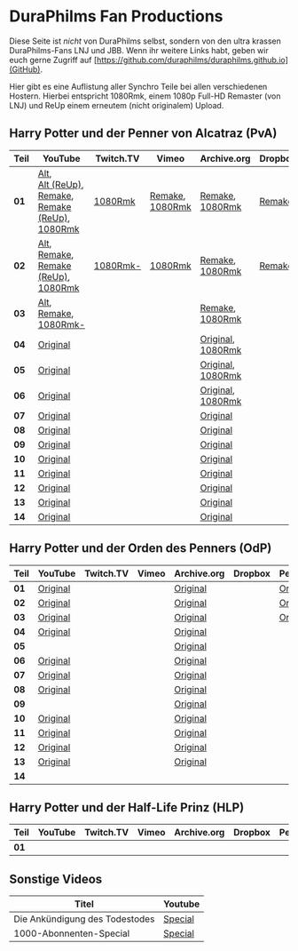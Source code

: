 DuraPhilms Fan Productions
==========================

Diese Seite ist *nicht* von DuraPhilms selbst, sondern von den ultra krassen
DuraPhilms-Fans LNJ und JBB. Wenn ihr weitere Links habt, geben wir euch gerne
Zugriff auf [https://github.com/duraphilms/duraphilms.github.io](GitHub).

Hier gibt es eine Auflistung aller Synchro Teile bei allen verschiedenen Hostern.
Hierbei entspricht 1080Rmk, einem 1080p Full-HD Remaster (von LNJ) und ReUp
einem erneutem (nicht originalem) Upload.

Harry Potter und der Penner von Alcatraz (PvA)
----------------------------------------------

| Teil   | YouTube  | Twitch.TV | Vimeo | Archive.org | Dropbox | PeerTube |
|--------|----------|-----------|-------|-------------|---------|----------|
| **01** | [Alt](https://www.youtube.com/watch?v=Ja7d8DV-lwQ),<br/>[Alt (ReUp)](https://www.youtube.com/watch?v=v2giOWjnlzY),<br/>[Remake](https://www.youtube.com/watch?v=8QPo_diqd8k),<br/>[Remake (ReUp)](https://www.youtube.com/watch?v=STz5U1F7m5s),<br/>[1080Rmk](https://www.youtube.com/watch?v=AAfrY1K25ts) | [1080Rmk](https://www.twitch.tv/videos/173846718) | [Remake](https://vimeo.com/168564384), [1080Rmk](https://vimeo.com/233225334) | [Remake](https://archive.org/download/HPudPvAT_file_remake/HPudPvA_T_01.mp4), [1080Rmk](https://archive.org/download/HPudPvA_1080Rmk/HPudPvA_01_1080Rmk.mp4) | [Remake](https://dl.dropboxusercontent.com/s/ca27pxotoceuk8o/HPudPvA_T_1.mp4) |  |
| **02** | [Alt](https://www.youtube.com/watch?v=8bG-5eDXfgY),<br/>[Remake](https://www.youtube.com/watch?v=-h-yviW_xVs),<br/>[Remake (ReUp)](https://www.youtube.com/watch?v=O6XiTYAsKI8&t=83s),<br/>[1080Rmk](https://youtu.be/8FHvxfyU148) | [1080Rmk-](https://www.twitch.tv/videos/148073081) | [1080Rmk](https://vimeo.com/253485162) | [Remake](https://archive.org/download/HPudPvAT_file_remake/HPudPvA_T_02.mp4), [1080Rmk](https://archive.org/download/HPudPvA_1080Rmk/HPudPvA_02_1080Rmk.mp4) | [Remake](https://dl.dropboxusercontent.com/s/7q6qik9g7cmmfkn/HPudPvA_T_2.mp4) |  |
| **03** | [Alt](https://www.youtube.com/watch?v=5e-4pIhhPCw),<br/>[Remake](https://www.youtube.com/watch?v=2H8SCuHWjdw),<br/>[1080Rmk-](https://www.youtube.com/watch?v=j3vaiME6Yso) |  |  | [Remake](https://archive.org/download/HPudPvAT_file_remake/HPudPvA_T_03.mp4), [1080Rmk](https://archive.org/download/HPudPvA_1080Rmk/HPudPvA_03_1080Rmk.mp4) |  |  |
| **04** | [Original](https://www.youtube.com/watch?v=3GXJpjFtv4o) |  |  | [Original](https://archive.org/download/HPudPvAT_file_remake/HPudPvA_T_04.mp4),<br/>[1080Rmk](https://archive.org/download/HPudPvA_1080Rmk/HPudPvA_04_1080Rmk.mp4) |  |  |
| **05** | [Original](https://www.youtube.com/watch?v=xc_Xa7StPbQ) |  |  | [Original](https://archive.org/download/HPudPvAT_file_remake/HPudPvA_T_05.mp4),<br/>[1080Rmk](https://archive.org/download/HPudPvA_1080Rmk/HPudPvA_05_1080Rmk.mp4) |  |  |
| **06** | [Original](https://www.youtube.com/watch?v=rKM5iXdOxtE) |  |  | [Original](https://archive.org/download/HPudPvAT_file_remake/HPudPvA_T_06.mp4),<br/>[1080Rmk](https://archive.org/download/HPudPvA_1080Rmk/HPudPvA_06_1080Rmk.mp4) |  |  |
| **07** | [Original](https://www.youtube.com/watch?v=yq7WYOOd4sk) |  |  | [Original](https://archive.org/download/HPudPvAT_file_remake/HPudPvA_T_07.mp4) |   |  |
| **08** | [Original](https://www.youtube.com/watch?v=Pd8EfJ0FQb0) |  |  | [Original](https://archive.org/download/HPudPvAT_file_remake/HPudPvA_T_08.mp4) |   |  |
| **09** | [Original](https://www.youtube.com/watch?v=4gOStT5d_Nw) |  |  | [Original](https://archive.org/download/HPudPvAT_file_remake/HPudPvA_T_09.mp4) |   |  |
| **10** | [Original](https://www.youtube.com/watch?v=IJB5G2ZgS40) |  |  | [Original](https://archive.org/download/HPudPvAT_file_remake/HPudPvA_T_10.mp4) |   |  |
| **11** | [Original](https://www.youtube.com/watch?v=_Bb2YoEspY8) |  |  | [Original](https://archive.org/download/HPudPvAT_file_remake/HPudPvA_T_11.mp4) |   |  |
| **12** | [Original](https://www.youtube.com/watch?v=8TEXBGAYuN0) |  |  | [Original](https://archive.org/download/HPudPvAT_file_remake/HPudPvA_T_12.mp4) |   |  |
| **13** | [Original](https://www.youtube.com/watch?v=AB5k0rhiqbc) |  |  | [Original](https://archive.org/download/HPudPvAT_file_remake/HPudPvA_T_13.mp4) |   |  |
| **14** | [Original](https://www.youtube.com/watch?v=9A7KsljQHSw) |  |  | [Original](https://archive.org/download/HPudPvAT_file_remake/HPudPvA_T_14.mp4) |   |  |


Harry Potter und der Orden des Penners (OdP)
--------------------------------------------

| Teil   | YouTube  | Twitch.TV | Vimeo | Archive.org | Dropbox | PeerTube |
|--------|----------|-----------|-------|-------------|---------|----------|
| **01** | [Original](https://youtu.be/4arwkIcTHgs?list=PLOZUMtCVKU0AygY2l4fQ3-RZHSc-L0V5g) |  |  | [Original](https://archive.org/download/HPudOdPT_file_remake/HPudOdP_T_01.mp4) |  | [Original](https://peertube.waifus.eu/videos/watch/f4dfcc97-7d82-4b65-81b5-707a2fac20b9) |
| **02** | [Original](https://youtu.be/HAVbNybjias?list=PLOZUMtCVKU0AygY2l4fQ3-RZHSc-L0V5g) |  |  | [Original](https://archive.org/download/HPudOdPT_file_remake/HPudOdP_T_02.mp4) |  | [Original](https://peertube.waifus.eu/videos/watch/d4224c16-df11-4dc3-9226-b28ec30f3493) |
| **03** | [Original](https://youtu.be/2Rn8Fpyt4S0?list=PLOZUMtCVKU0AygY2l4fQ3-RZHSc-L0V5g) |  |  | [Original](https://archive.org/download/HPudOdPT_file_remake/HPudOdP_T_03.mp4) |  | [Original](https://peertube.waifus.eu/videos/watch/4475acb3-3e0b-45bd-9986-4b96064fe162) |
| **04** | [Original](https://youtu.be/XZWaD4Kutd4?list=PLOZUMtCVKU0AygY2l4fQ3-RZHSc-L0V5g) |  |  | [Original](https://archive.org/download/HPudOdPT_file_remake/HPudOdP_T_04.mp4) |  |  |
| **05** |  |  |  | [Original](https://archive.org/download/HPudOdPT_file_remake/HPudOdP_T_05.mp4) |  |  |
| **06** | [Original](https://youtu.be/d7CSBVOaB_4?list=PLOZUMtCVKU0AygY2l4fQ3-RZHSc-L0V5g) |  |  | [Original](https://archive.org/download/HPudOdPT_file_remake/HPudOdP_T_06.mp4) |  |  |
| **07** | [Original](https://youtu.be/Dd6G60HRaCI?list=PLOZUMtCVKU0AygY2l4fQ3-RZHSc-L0V5g) |  |  | [Original](https://archive.org/download/HPudOdPT_file_remake/HPudOdP_T_07.mp4) |  |  |
| **08** | [Original](https://youtu.be/LuQmEIbjTFM?list=PLOZUMtCVKU0AygY2l4fQ3-RZHSc-L0V5g) |  |  | [Original](https://archive.org/download/HPudOdPT_file_remake/HPudOdP_T_08.mp4) |  |  |
| **09** |  |  |  | [Original](https://archive.org/download/HPudOdPT_file_remake/HPudOdP_T_09.mp4) |  |  |
| **10** | [Original](https://youtu.be/IrDY1qGAJGw?list=PLOZUMtCVKU0AygY2l4fQ3-RZHSc-L0V5g) |  |  | [Original](https://archive.org/download/HPudOdPT_file_remake/HPudOdP_T_10.mp4) |  |  |
| **11** | [Original](https://youtu.be/FHhVIAqBV8U?list=PLOZUMtCVKU0AygY2l4fQ3-RZHSc-L0V5g) |  |  | [Original](https://archive.org/download/HPudOdPT_file_remake/HPudOdP_T_11.mp4) |  |  |
| **12** | [Original](https://youtu.be/r90wHohn3_A?list=PLOZUMtCVKU0AygY2l4fQ3-RZHSc-L0V5g) |  |  | [Original](https://archive.org/download/HPudOdPT_file_remake/HPudOdP_T_12.mp4) |  |  |
| **13** | [Original](https://youtu.be/CNqeEqktQHo?list=PLOZUMtCVKU0AygY2l4fQ3-RZHSc-L0V5g) |  |  | [Original](https://archive.org/download/HPudOdPT_file_remake/HPudOdP_T_13.mp4) |  |  |
| **14** |  |  |  |  |  |  |  |


Harry Potter und der Half-Life Prinz (HLP)
------------------------------------------

| Teil   | YouTube  | Twitch.TV | Vimeo | Archive.org | Dropbox | PeerTube |
|--------|----------|-----------|-------|-------------|---------|----------|
| **01** |          |           |       |             |         |          |


Sonstige Videos
---------------

| Titel | Youtube |
|-------|---------|
| Die Ankündigung des Todestodes |  [Special](https://youtu.be/uw76l0VnoL0) |
| 1000-Abonnenten-Special | [Special](https://youtu.be/ARcpujeMOog) |
